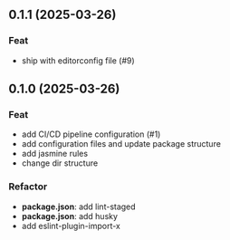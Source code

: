 ## 0.1.1 (2025-03-26)

### Feat

- ship with editorconfig file (#9)

## 0.1.0 (2025-03-26)

### Feat

- add CI/CD pipeline configuration (#1)
- add configuration files and update package structure
- add jasmine rules
- change dir structure

### Refactor

- **package.json**: add lint-staged
- **package.json**: add husky
- add eslint-plugin-import-x
